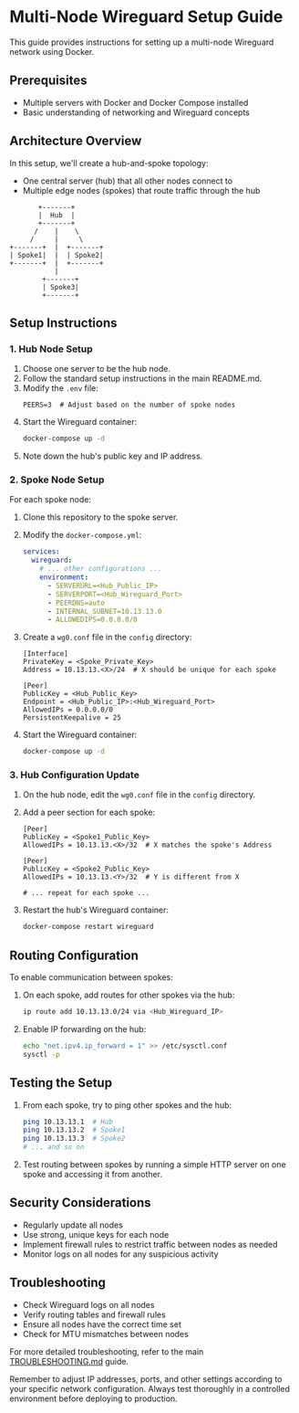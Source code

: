# Multi-Node Wireguard Setup Guide

This guide provides instructions for setting up a multi-node Wireguard network using Docker.

## Prerequisites

- Multiple servers with Docker and Docker Compose installed
- Basic understanding of networking and Wireguard concepts

## Architecture Overview

In this setup, we'll create a hub-and-spoke topology:

- One central server (hub) that all other nodes connect to
- Multiple edge nodes (spokes) that route traffic through the hub

```
       +-------+
       |  Hub  |
       +-------+
      /    |    \
     /     |     \
+-------+  |  +-------+
| Spoke1|  |  | Spoke2|
+-------+  |  +-------+
           |
        +-------+
        | Spoke3|
        +-------+
```

## Setup Instructions

### 1. Hub Node Setup

1. Choose one server to be the hub node.
2. Follow the standard setup instructions in the main README.md.
3. Modify the `.env` file:
   ```
   PEERS=3  # Adjust based on the number of spoke nodes
   ```
4. Start the Wireguard container:
   ```bash
   docker-compose up -d
   ```
5. Note down the hub's public key and IP address.

### 2. Spoke Node Setup

For each spoke node:

1. Clone this repository to the spoke server.
2. Modify the `docker-compose.yml`:
   ```yaml
   services:
     wireguard:
       # ... other configurations ...
       environment:
         - SERVERURL=<Hub_Public_IP>
         - SERVERPORT=<Hub_Wireguard_Port>
         - PEERDNS=auto
         - INTERNAL_SUBNET=10.13.13.0
         - ALLOWEDIPS=0.0.0.0/0
   ```
3. Create a `wg0.conf` file in the `config` directory:

   ```
   [Interface]
   PrivateKey = <Spoke_Private_Key>
   Address = 10.13.13.<X>/24  # X should be unique for each spoke

   [Peer]
   PublicKey = <Hub_Public_Key>
   Endpoint = <Hub_Public_IP>:<Hub_Wireguard_Port>
   AllowedIPs = 0.0.0.0/0
   PersistentKeepalive = 25
   ```

4. Start the Wireguard container:
   ```bash
   docker-compose up -d
   ```

### 3. Hub Configuration Update

1. On the hub node, edit the `wg0.conf` file in the `config` directory.
2. Add a peer section for each spoke:

   ```
   [Peer]
   PublicKey = <Spoke1_Public_Key>
   AllowedIPs = 10.13.13.<X>/32  # X matches the spoke's Address

   [Peer]
   PublicKey = <Spoke2_Public_Key>
   AllowedIPs = 10.13.13.<Y>/32  # Y is different from X

   # ... repeat for each spoke ...
   ```

3. Restart the hub's Wireguard container:
   ```bash
   docker-compose restart wireguard
   ```

## Routing Configuration

To enable communication between spokes:

1. On each spoke, add routes for other spokes via the hub:
   ```bash
   ip route add 10.13.13.0/24 via <Hub_Wireguard_IP>
   ```
2. Enable IP forwarding on the hub:
   ```bash
   echo "net.ipv4.ip_forward = 1" >> /etc/sysctl.conf
   sysctl -p
   ```

## Testing the Setup

1. From each spoke, try to ping other spokes and the hub:
   ```bash
   ping 10.13.13.1  # Hub
   ping 10.13.13.2  # Spoke1
   ping 10.13.13.3  # Spoke2
   # ... and so on
   ```
2. Test routing between spokes by running a simple HTTP server on one spoke and accessing it from another.

## Security Considerations

- Regularly update all nodes
- Use strong, unique keys for each node
- Implement firewall rules to restrict traffic between nodes as needed
- Monitor logs on all nodes for any suspicious activity

## Troubleshooting

- Check Wireguard logs on all nodes
- Verify routing tables and firewall rules
- Ensure all nodes have the correct time set
- Check for MTU mismatches between nodes

For more detailed troubleshooting, refer to the main [TROUBLESHOOTING.md](TROUBLESHOOTING.md) guide.

Remember to adjust IP addresses, ports, and other settings according to your specific network configuration. Always test thoroughly in a controlled environment before deploying to production.
